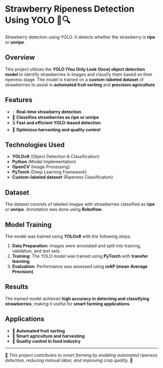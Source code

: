 # Strawberry Ripeness Detection Using YOLO 🍓🔍

Strawberry detection using YOLO. It detects whether the strawberry is **ripe** or **unripe**.

## Overview
This project utilizes the **YOLO (You Only Look Once) object detection model** to identify strawberries in images and classify them based on their ripeness stage. The model is trained on a **custom-labeled dataset** of strawberries to assist in **automated fruit sorting** and **precision agriculture**.

## Features
- 💡 **Real-time strawberry detection**
- 🍓 **Classifies strawberries as ripe or unripe**
- ⏳ **Fast and efficient YOLO-based detection**
- 💪 **Optimizes harvesting and quality control**

## Technologies Used
- **YOLOv8** (Object Detection & Classification)
- **Python** (Model Implementation)
- **OpenCV** (Image Processing)
- **PyTorch** (Deep Learning Framework)
- **Custom-labeled dataset** (Ripeness Classification)

## Dataset
The dataset consists of labeled images with strawberries classified as **ripe** or **unripe**. Annotation was done using **Roboflow**.

## Model Training
The model was trained using **YOLOv8** with the following steps:
1. **Data Preparation:** Images were annotated and split into training, validation, and test sets.
2. **Training:** The YOLO model was trained using **PyTorch** with **transfer learning**.
3. **Evaluation:** Performance was assessed using **mAP (mean Average Precision)**.

## Results
The trained model achieves **high accuracy in detecting and classifying strawberries**, making it useful for **smart farming applications**.

## Applications
- 🌿 **Automated fruit sorting**
- 🚜 **Smart agriculture and harvesting**
- 📝 **Quality control in food industry**

---

🌱 *This project contributes to smart farming by enabling automated ripeness detection, reducing manual labor, and improving crop quality.* 🌱

